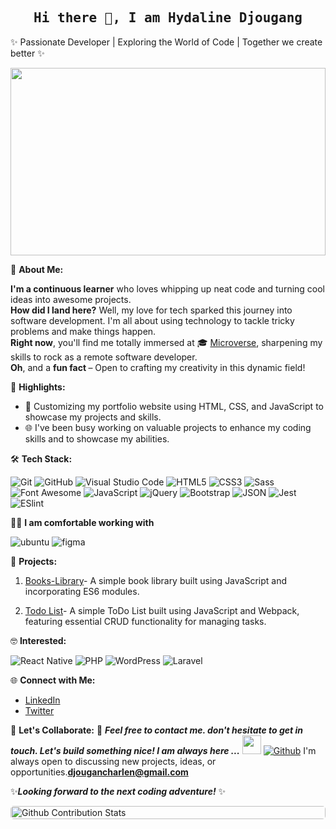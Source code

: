 <h2 align='center'><samp><strong>Hi there 👋, I am Hydaline Djougang </strong></samp></h2>

 ✨ Passionate  Developer | Exploring the World of Code | Together we create better ✨

<img src="https://media.giphy.com/media/PI3QGKFN6XZUCMMqJm/giphy.gif" width="100%" height="300px" />

🚀 **About Me:**
<p align="left"> 
 
**I'm a continuous learner** who loves whipping up neat code and turning cool ideas into awesome projects. <br>
**How did I land here?** Well, my love for tech sparked this journey into software development. I'm all about using technology to tackle tricky problems and make things happen. <br>
**Right now**, you'll find me totally immersed at 🎓 [Microverse](https://www.microverse.org/), sharpening my skills to rock as a remote software developer. <br>
**Oh**, and a <strong> fun fact </strong>– Open to crafting my creativity in this dynamic field! </p>
 
🌟 **Highlights:**
- 💼 Customizing my portfolio website using HTML, CSS, and JavaScript to showcase my projects and skills.
- 🌐 I've been busy working on valuable projects to enhance my coding skills and to showcase my abilities.

🛠️ **Tech Stack:**

![Git](https://img.shields.io/badge/-Git-000000?style=flat&logo=git&logoColor=F05032&labelColor=ffffff)
![GitHub](https://img.shields.io/badge/-GitHub-000000?style=flat&logo=github&logoColor=000000&labelColor=ffffff)
![Visual Studio Code](https://img.shields.io/badge/-VSCode-000000?style=flat&logo=visual-studio-code&labelColor=007ACC)
![HTML5](https://img.shields.io/badge/-HTML5-000000?style=flat&logo=html5&logoColor=ffffff&labelColor=E34F26)
![CSS3](https://img.shields.io/badge/-CSS3-000000?style=flat&logo=css3&logoColor=ffffff&labelColor=1572B6) 
![Sass](https://img.shields.io/badge/-Sass-000000?style=flat&logo=sass&logoColor=ffffff&labelColor=%23CC6699)
![Font Awesome](https://img.shields.io/badge/-font%20awesome-000000?style=flat&logo=font-awesome&logoColor=339AF0&labelColor=ffffff)
![JavaScript](https://img.shields.io/badge/-JavaScript-000000?style=flat&logo=javascript)
![jQuery](https://img.shields.io/badge/-jQuery-000000?style=flat&logo=jQuery&logoColor=0769AD&labelColor=ffffff)
![Bootstrap](https://img.shields.io/badge/-Bootstrap-000000?style=flat&logo=bootstrap&logoColor=ffffff&labelColor=563D7C)
![JSON](https://img.shields.io/badge/-JSON-000000?style=flat&logo=JSON&logoColor=000000&labelColor=ffffff)
![Jest](https://img.shields.io/badge/-Jest-000000?style=flat&logo=Jest&logoColor=C21325&labelColor=ffffff)
![ESlint](https://img.shields.io/badge/-ESlint-000000?style=flat&logo=ESlint&labelColor=4B32C3)
  
 👩‍💻 **I am comfortable working with**
<div display="flex">
  <img src="https://img.shields.io/badge/Ubuntu-E95420?style=for-the-badge&logo=ubuntu&logoColor=white" alt="ubuntu"/>
  <img src="https://img.shields.io/badge/Figma-F24E1E?style=for-the-badge&logo=figma&logoColor=white" alt="figma"/>
</div>

🚀 **Projects:**

1. [Books-Library](https://github.com/hydaline-code/Awesomebooks_part2)- A simple book library built using JavaScript and incorporating ES6 modules.
   
2. [Todo List](https://github.com/hydaline-code/Todo-List)- A simple ToDo List built using JavaScript and Webpack, featuring essential CRUD functionality for managing tasks.

🤓 **Interested:** <br>

![React Native](https://img.shields.io/badge/-React%20Native-000000?style=flat&logo=react&labelColor=000000)
![PHP](https://img.shields.io/badge/-PHP-000000?style=flat&logo=PHP&logoColor=5466b8&labelColor=ffffff)
![WordPress](https://img.shields.io/badge/-WordPress-000000?style=flat&logo=wordpress&labelColor=21759B)
![Laravel](https://img.shields.io/badge/-Laravel-000000?style=flat&logo=laravel&logoColor=ffffff&labelColor=FF2D20)
  
🌐 **Connect with Me:**
- [LinkedIn](https://www.linkedin.com/in/charlene-djoungang-0851aa21a/)
- [Twitter](https://twitter.com/hydalineC)

🚀 **Let's Collaborate:**
📝 ***Feel free to contact me. don't hesitate to get in touch. Let's build something nice! I am always here ...*** <img src="https://media.giphy.com/media/WUlplcMpOCEmTGBtBW/giphy.gif" width="30">  [![Github](https://img.shields.io/github/followers/hydaline-code?label=Follow%20Me&style=social)](https://github.com/ydaline-code)
<be> I'm always open to discussing new projects, ideas, or opportunities.**djougancharlen@gmail.com**

✨***Looking forward to the next coding adventure!*** ✨
<div width="100%"  height="500px"  >
<p style="display: flex; justify-content: space-between;">
<img style="border-radius: 5px; margin-bottom: 5px" alt="Github Contribution Stats" width="100%"src="https://github-contribution-stats.vercel.app/api/?username=hydaline-code" />
</div>













